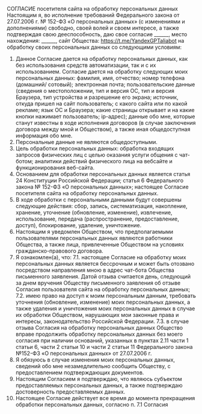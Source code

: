 СОГЛАСИЕ посетителя сайта на обработку персональных данных
Настоящим я, во исполнение требований Федерального закона от 27.07.2006 г. № 152-ФЗ «О персональных данных» (с изменениями и дополнениями) свободно, своей волей и своем интересе, а также подтверждая свою дееспособность, даю свое согласие ______, место нахождения: ______, сайт Общества: https://t.me/YandexGPTaliabot на обработку своих персональных данных со следующими условиям:
1. Данное Согласие дается на обработку персональных данных, как без использования средств автоматизации, так и с их использованием. Согласие дается на обработку следующих моих персональных данных: фамилия, имя, отчество; номер телефона (домашний/ сотовый); электронная почта; пользовательские данные (сведения о местоположении, тип и версия ОС, тип и версия Браузера, тип устройства и разрешение его экрана; источник, откуда пришел на сайт пользователь; с какого сайта или по какой рекламе; язык ОС и Браузера; какие страницы открывает и на какие кнопки нажимает пользователь; ip-адрес); данные обо мне, которые станут известны в ходе исполнения договоров (в случае заключения договора между мной и Обществом), а также иная общедоступная информация обо мне.
2. Персональные данные не являются общедоступными.
3. Цель обработки персональных данных: обработка входящих запросов физических лиц с целью оказания услуги общения с чат-ботом; аналитики действий физического лица на вебсайте и функционирования веб-сайта.
4. Основанием для обработки персональных данных является статья 24 Конституции Российской Федерации; статья 6 Федерального закона № 152-ФЗ «О персональных данных»; настоящее Согласие посетителя сайта на обработку персональных данных.
5. В ходе обработки с персональными данными будут совершены следующие действия: сбор, запись, систематизация, накопление, хранение, уточнение (обновление, изменение), извлечение, использование, передача (распространение, предоставление, доступ), блокирование, удаление, уничтожение.
6. Настоящим я уведомлен Обществом, что предполагаемыми пользователями персональных данных являются работники Общества, а также лица, привлеченные Обществом на условиях гражданско-правового договора.
7. Я ознакомлен(а), что:
7.1. настоящее Согласие на обработку моих персональных данных является бессрочным и может быть отозвано посредством направления мною в адрес чат-бота Общества письменного заявления. Датой отзыва считается день, следующий за днем вручения Обществу письменного заявления об отзыве Согласия пользователя сайта на обработку персональных данных;
7.2. имею право на доступ к моим персональным данным, требовать уточнения (обновление, изменение) моих персональных данных, а также удаления и уничтожения моих персональных данных в случае их обработки Обществом, нарушающих мои законные права и интересы, законодательство Российской Федерации.
7.3. в случае отзыва Согласия на обработку персональных данных Общество вправе продолжить обработку персональных данных без моего согласия при наличии оснований, указанных в пунктах 2.11 части 1 статьи 6, части 2 статьи 10 и части 2 статьи 11 Федерального закона №152-ФЗ «О персональных данных» от 27.07.2006 г.
8. Я обязуюсь в случае изменения моих персональных данных, сведений обо мне незамедлительно сообщить Обществу, с предоставлением подтверждающих документов.
9. Настоящим Согласием я подтверждаю, что являюсь субъектом предоставляемых персональных данных, а также подтверждаю достоверность предоставляемых данных.
10. Настоящее Согласие действует все время до момента прекращения обработки персональных данных, согласно п. 7.1 Согласия
